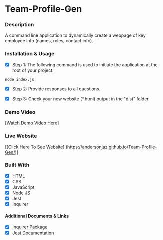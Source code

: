 # Team-Profile-Gen

### Description

A command line application to dynamically create a webpage of key employee info (names, roles, contact info).

### Installation & Usage

* [x] Step 1: The following command is used to initiate the application at the root of your project:
```
node index.js
```
* [x] Step 2: Provide responses to all questions.

* [x] Step 3: Check your new website (*.html) output in the "dist" folder.

### Demo Video 
[[Watch Demo Video Here](https://drive.google.com/file/d/1IZt8qPR8dIyHacoUuBui54V2Yx4lBuE2/preview)]

### Live Website
[[Click Here To See Website] (https://andersonjaz.github.io/Team-Profile-Gen/)]

### Built With

* [x] HTML
* [x] CSS
* [x] JavaScript
* [x] Node JS
* [x] Jest
* [x] Inquirer

#### Additional Documents & Links

* [x] [Inquirer Package](https://www.npmjs.com/package/inquirer)
* [x] [Jest Documentation](https://jestjs.io/docs/getting-started)
